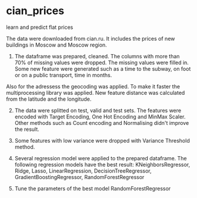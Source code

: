 # cian_prices
learn and predict flat prices

The data were downloaded from cian.ru. It includes the prices of new buildings in Moscow and Moscow region.

1. The dataframe was prepared, cleaned. The columns with more than 70% of missing values were dropped. 
The missing values were filled in. Some new feature were generated such as a time to the subway, on foot or
on a public transport, time in months. 

Also for the adressess the geocoding was applied. To make it faster the multiprocessing library was applied.
New feature distance was calculated from the latitude and the longitude.

2. The data were splitted on test, valid and test sets. The features were encoded with Target Encoding, 
One Hot Encoding and MinMax Scaler. Other methods such as Count encoding and Normalising didn't improve the result.

3. Some features with low variance were dropped with Variance Threshold method.

4. Several regression model were applied to the prepared dataframe. The following regression models have 
the best result: KNeighborsRegressor, Ridge, Lasso, LinearRegression, DecisionTreeRegressor, 
GradientBoostingRegressor, RandomForestRegressor 

5. Tune the parameters of the best model RandomForestRegressor

